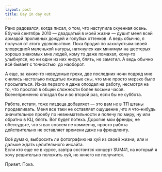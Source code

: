 ```yaml
---
layout: post
title: Day in day out
---
```


Рано радовался,&nbsp;когда писал,&nbsp;о том,&nbsp;что наступила охуенная осень. Ебучий сентябрь 2010 — двадцатый в моей жизни — душит меня всей армадой проливных дождей и голубых оттенков. А ведь обычно,&nbsp;я получал от этого удовольствие. Пока бродил по захолустьям своей зловредной маленькой натуры,&nbsp;наткнулся как минимум на шестерых хорошо знакомых мне людей,&nbsp;кому то даже помахал,&nbsp;кому-то улыбнулся, но ни один из них нихуя,&nbsp;блять,&nbsp;не заметил. А ведь обычно всё бывает с точностью&nbsp; до наоборот.

А еще, за какие-то неведомые грехи, две последних ночи подряд мне снились настолько пиздатые лживые сны, что мне просто мерзко было просыпаться. Из-за первого я даже опоздал на работу,&nbsp;несмотря на то,&nbsp;что проспал в общей сложности более восьми часов. Всенепременно опоздал бы и во второй раз, если бы не суббота.

Работа,&nbsp;кстати, тоже пиздеца добавляет — это вам не в ТП штаны продавливать. Меня все таки не оставляет ощущение ,что я что-нибудь значительное проебу по невнимательности и полечу по миру, ну или обратно в КЦ, блять. Вот будет потеха. Дорогие мои френды,&nbsp;не обессудьте,&nbsp;что я вас совсем не комменчу,&nbsp;просто работа действительно не оставляет времени даже на френдленту.

Всё думаю,&nbsp;выбросить ли фотографию на хуй из своей жизни,&nbsp;или и дальше ждать целительного инсайта.  
Если кто еще не в курсе, завтра состоится концерт SUM41,&nbsp;на который я хочу решительно положить хуй,&nbsp;но ничего не получится.

Привет. Пока.

<!--kg-card-end: markdown-->